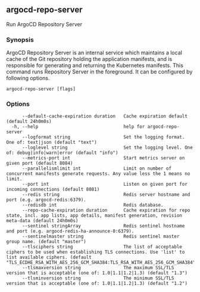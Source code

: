## argocd-repo-server

Run ArgoCD Repository Server

### Synopsis

ArgoCD Repository Server is an internal service which maintains a local cache of the Git repository holding the application manifests, and is responsible for generating and returning the Kubernetes manifests.  This command runs Repository Server in the foreground.  It can be configured by following options.

```
argocd-repo-server [flags]
```

### Options

```
      --default-cache-expiration duration   Cache expiration default (default 24h0m0s)
  -h, --help                                help for argocd-repo-server
      --logformat string                    Set the logging format. One of: text|json (default "text")
      --loglevel string                     Set the logging level. One of: debug|info|warn|error (default "info")
      --metrics-port int                    Start metrics server on given port (default 8084)
      --parallelismlimit int                Limit on number of concurrent manifests generate requests. Any value less the 1 means no limit.
      --port int                            Listen on given port for incoming connections (default 8081)
      --redis string                        Redis server hostname and port (e.g. argocd-redis:6379). 
      --redisdb int                         Redis database.
      --repo-cache-expiration duration      Cache expiration for repo state, incl. app lists, app details, manifest generation, revision meta-data (default 24h0m0s)
      --sentinel stringArray                Redis sentinel hostname and port (e.g. argocd-redis-ha-announce-0:6379). 
      --sentinelmaster string               Redis sentinel master group name. (default "master")
      --tlsciphers string                   The list of acceptable ciphers to be used when establishing TLS connections. Use 'list' to list available ciphers. (default "TLS_ECDHE_RSA_WITH_AES_256_GCM_SHA384:TLS_RSA_WITH_AES_256_GCM_SHA384")
      --tlsmaxversion string                The maximum SSL/TLS version that is acceptable (one of: 1.0|1.1|1.2|1.3) (default "1.3")
      --tlsminversion string                The minimum SSL/TLS version that is acceptable (one of: 1.0|1.1|1.2|1.3) (default "1.2")
```

